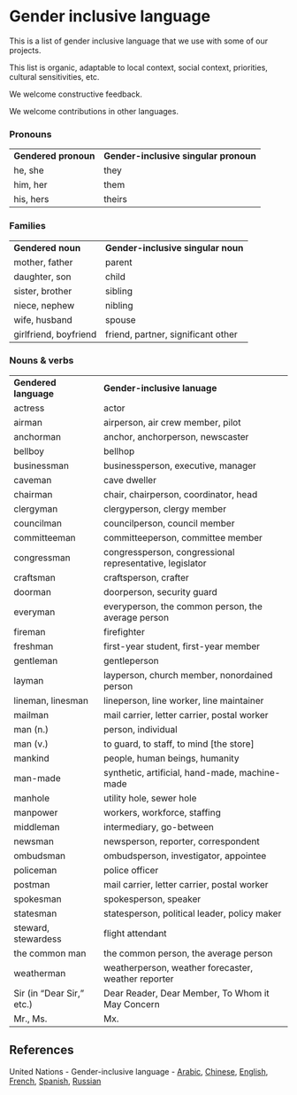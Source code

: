 # Gender inclusive language

This is a list of gender inclusive language that we use with some of our projects.

This list is organic, adaptable to local context, social context, priorities, cultural sensitivities, etc.

We welcome constructive feedback.

We welcome contributions in other languages.


<h3>Pronouns</h3>

<table class="words">
<tr><td><b>Gendered pronoun</b></td><td><b>Gender-inclusive singular pronoun</b></td></tr>
<tr><td>he, she</td><td>they</td></tr>
<tr><td>him, her</td><td>them</td></tr>
<tr><td>his, hers</td><td>theirs</td></tr>
</table>


<h3>Families</h3>

<table class="words">
<tr><td><b>Gendered noun</b></td><td><b>Gender-inclusive singular noun</b></td></tr>
<tr><td>mother, father</td><td>parent</td></tr>
<tr><td>daughter, son</td><td>child</td></tr>
<tr><td>sister, brother</td><td>sibling</td></tr>
<tr><td>niece, nephew</td><td>nibling</td></tr>
<tr><td>wife, husband</td><td>spouse</td></tr>
<tr><td>girlfriend, boyfriend</td><td>friend, partner, significant other</td></tr>
</table>

<h3>Nouns &amp; verbs</h3>

<table class="words">
<tr><td><b>Gendered language</b></td><td><b>Gender-inclusive lanuage</b></td></tr>
<tr><td>actress</td><td>actor</td></tr>
<tr><td>airman</td><td>airperson, air crew member, pilot</td></tr>
<tr><td>anchorman</td><td>anchor, anchorperson, newscaster</td></tr>
<tr><td>bellboy</td><td>bellhop</td></tr>
<tr><td>businessman</td><td>businessperson, executive, manager</td></tr>
<tr><td>caveman</td><td>cave dweller</td></tr>
<tr><td>chairman</td><td>chair, chairperson, coordinator, head</td></tr>
<tr><td>clergyman</td><td>clergyperson, clergy member</td></tr>
<tr><td>councilman</td><td>councilperson, council member</td></tr>
<tr><td>committeeman</td><td>committeeperson, committee member</td></tr>
<tr><td>congressman</td><td>congressperson, congressional representative, legislator</td></tr>
<tr><td>craftsman</td><td>craftsperson, crafter</td></tr>
<tr><td>doorman</td><td>doorperson, security guard</td></tr>
<tr><td>everyman</td><td>everyperson, the common person, the average person</td></tr>
<tr><td>fireman</td><td>firefighter</td></tr>
<tr><td>freshman</td><td>first-year student, first-year member</td></tr>
<tr><td>gentleman</td><td>gentleperson</td></tr>
<tr><td>layman</td><td>layperson, church member, nonordained person</td></tr>
<tr><td>lineman, linesman</td><td>lineperson, line worker, line maintainer</td></tr>
<tr><td>mailman</td><td>mail carrier, letter carrier, postal worker</td></tr>
<tr><td>man (n.)</td><td>person, individual</td></tr>
<tr><td>man (v.)</td><td>to guard, to staff, to mind [the store]</td></tr>
<tr><td>mankind</td><td>people, human beings, humanity</td></tr>
<tr><td>man-made</td><td>synthetic, artificial, hand-made, machine-made</td></tr>
<tr><td>manhole</td><td>utility hole, sewer hole</td></tr>
<tr><td>manpower</td><td>workers, workforce, staffing</td></tr>
<tr><td>middleman</td><td>intermediary, go-between</td></tr>
<tr><td>newsman</td><td>newsperson, reporter, correspondent</td></tr>
<tr><td>ombudsman</td><td>ombudsperson, investigator, appointee</td></tr>
<tr><td>policeman</td><td>police officer</td></tr>
<tr><td>postman</td><td>mail carrier, letter carrier, postal worker</td></tr>
<tr><td>spokesman</td><td>spokesperson, speaker</td></tr>
<tr><td>statesman</td><td>statesperson, political leader, policy maker</td></tr>
<tr><td>steward, stewardess</td><td>flight attendant</td></tr>
<tr><td>the common man</td><td>the common person, the average person</td></tr>
<tr><td>weatherman</td><td>weatherperson, weather forecaster, weather reporter</td></tr>
<tr><td>Sir (in “Dear Sir,” etc.)</td><td>Dear Reader, Dear Member, To Whom it May Concern</td></tr>
<tr><td>Mr., Ms.</td><td>Mx.</td></tr>
</table>


## References

United Nations - Gender-inclusive language - 
[Arabic](https://www.un.org/ar/gender-inclusive-language/),
[Chinese](https://www.un.org/zh/gender-inclusive-language/),
[English](https://www.un.org/en/gender-inclusive-language/),
[French](https://www.un.org/fr/gender-inclusive-language/),
[Spanish](https://www.un.org/es/gender-inclusive-language/),
[Russian](https://www.un.org/ru/gender-inclusive-language/)
